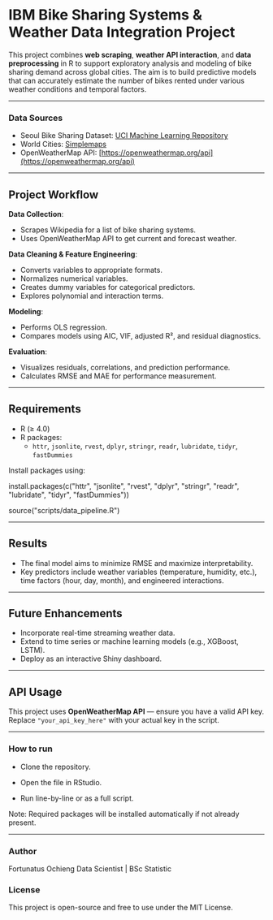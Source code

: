 # IBM Bike Sharing Systems & Weather Data Integration Project

This project combines **web scraping**, **weather API interaction**, and **data preprocessing** in R to support exploratory analysis and modeling of bike sharing demand across global cities. The aim is to build predictive models that can accurately estimate the number of bikes rented under various weather conditions and temporal factors.

---
### Data Sources

- Seoul Bike Sharing Dataset: [UCI Machine Learning Repository](https://archive.ics.uci.edu/ml/datasets/Seoul+Bike+Sharing+Demand)
- World Cities: [Simplemaps](https://simplemaps.com/data/world-cities)
- OpenWeatherMap API: [https://openweathermap.org/api](https://openweathermap.org/api)

---

##  Project Workflow

 **Data Collection**:
   - Scrapes Wikipedia for a list of bike sharing systems.
   - Uses OpenWeatherMap API to get current and forecast weather.

 **Data Cleaning & Feature Engineering**:
   - Converts variables to appropriate formats.
   - Normalizes numerical variables.
   - Creates dummy variables for categorical predictors.
   - Explores polynomial and interaction terms.

 **Modeling**:
   - Performs OLS regression.
   - Compares models using AIC, VIF, adjusted R², and residual diagnostics.

 **Evaluation**:
   - Visualizes residuals, correlations, and prediction performance.
   - Calculates RMSE and MAE for performance measurement.

---

## Requirements

- R (≥ 4.0)
- R packages:
  - `httr`, `jsonlite`, `rvest`, `dplyr`, `stringr`, `readr`, `lubridate`, `tidyr`, `fastDummies`

Install packages using:

install.packages(c("httr", "jsonlite", "rvest", "dplyr", "stringr", "readr", "lubridate", "tidyr", "fastDummies"))


source("scripts/data_pipeline.R")

---

## Results

- The final model aims to minimize RMSE and maximize interpretability.
- Key predictors include weather variables (temperature, humidity, etc.), time factors (hour, day, month), and engineered interactions.

---
## Future Enhancements

- Incorporate real-time streaming weather data.
- Extend to time series or machine learning models (e.g., XGBoost, LSTM).
- Deploy as an interactive Shiny dashboard.

---

## API Usage

This project uses **OpenWeatherMap API** — ensure you have a valid API key. Replace `"your_api_key_here"` with your actual key in the script.

---

### How to run

* Clone the repository.

* Open the file in RStudio.

* Run line-by-line or as a full script.

Note: Required packages will be installed automatically if not already present.

---

### Author
Fortunatus Ochieng
Data Scientist | BSc Statistic

### License
This project is open-source and free to use under the MIT License.
